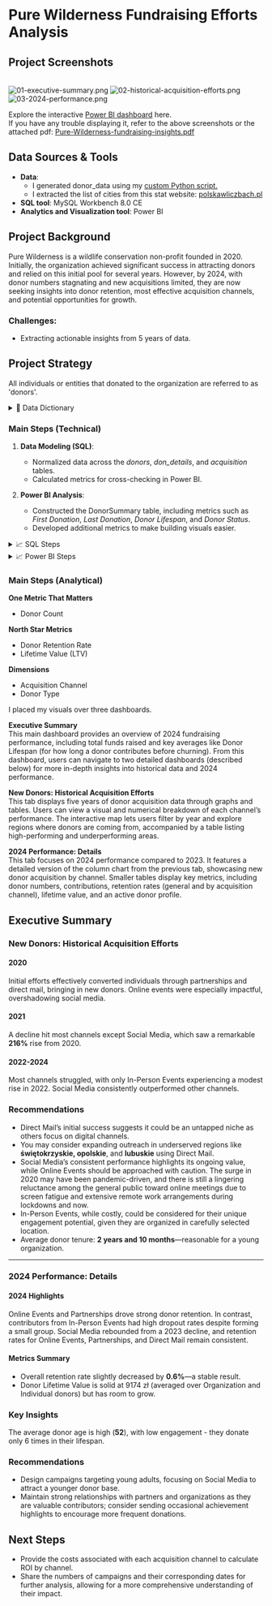 # Pure Wilderness Fundraising Efforts Analysis

## Project Screenshots

<br>![01-executive-summary.png](screenshots/01-executive-summary.png)
![02-historical-acquisition-efforts.png](screenshots/02-historical-acquisition-efforts.png)
![03-2024-performance.png](screenshots/03-2024-performance.png)

Explore the interactive [Power BI dashboard](https://app.powerbi.com/links/-2lJvzfD23?ctid=911d494e-d02e-45a9-8035-162a18796894&pbi_source=linkShare) here.
<br>If you have any trouble displaying it, refer to the above screenshots or the attached pdf: [Pure-Wilderness-fundraising-insights.pdf](pbi-exports/Pure-Wilderness-fundraising-insights.pdf)

## Data Sources & Tools
- **Data**:
    - I generated donor_data using my [custom Python script.](https://github.com/K-Bloch/data-generator)
    - I extracted the list of cities from this stat website: [polskawliczbach.pl](https://www.polskawliczbach.pl/Miasta)
- **SQL tool**: MySQL Workbench 8.0 CE
- **Analytics and Visualization tool**: Power BI

## Project Background
Pure Wilderness is a wildlife conservation non-profit founded in 2020. Initially, the organization achieved significant success in attracting donors and relied on this initial pool for several years. However, by 2024, with donor numbers stagnating and new acquisitions limited, they are now seeking insights into donor retention, most effective acquisition channels, and potential opportunities for growth.

### Challenges:
- Extracting actionable insights from 5 years of data.

## Project Strategy
All individuals or entities that donated to the organization are referred to as 'donors'.

<details>
  <summary>📖 Data Dictionary</summary><br>

- **donor_id**: Unique ID  
- **donor_type**: Individual or Organization  
- **donation_dates**: Comma-separated donation dates  
- **donation_amounts**: Comma-separated donation amounts  
- **acquisition channel**: Source channel (Direct Mail, Online Event, etc.)  
- **age, gender, location**: Donor demographics  
</details>

### Main Steps (Technical)

1. **Data Modeling (SQL)**:
   - Normalized data across the *donors*, *don_details*, and *acquisition* tables.
   - Calculated metrics for cross-checking in Power BI.

2. **Power BI Analysis**:
   - Constructed the DonorSummary table, including metrics such as *First Donation*, *Last Donation*, *Donor Lifespan*, and *Donor Status*.
   - Developed additional metrics to make building visuals easier.

<details>
  <summary>📈 SQL Steps</summary>

#### Input Data (01_input.sql)
I created a **donors** table and inserted data into that table. Due to MySQL Workbench quirks, I had to import all fields except donor_id as varchars.

#### Modeling Data (02_modeling_data.sql)
I created a **don_details** table, separating donation_dates and donation_amounts into individual records. I assigned a donation ID (a unique identifier for each donation) and a donation number (an increasing integer identifying a donation within a single user scope). The code includes CASE statements to fix date formats. Since the donation_date field contains a varying number of dates (from 1 to 10), they were handled differently by Excel. Initially, all dates were in the format YYYY-MM-DD. After opening the file in Excel, single dates were automatically recognized as dates and converted into a format aligning with my Windows settings (MM.DD.YYYY), while strings of dates separated by commas remained intact. After separating all dates, the differences in formats caused issues when interpreting them in MySQL Workbench.

#### Dropping and Renaming Tables (03_dropping_and_renaming.sql)
I dropped the two columns containing donation information from the donors table and renamed the tables to reflect their contents.

#### Donor Retention Rate (04_donor_retention_rate.sql)
I calculated a donor retention rate to compare with Power BI calculations to verify their accuracy.

#### Acquisition Data (05_acquisition.sql)
I created a new table, **acquisition**, to show counts and percentage changes of donors, broken down by channels.

#### Yearly Difference Calculation (06_yty_change.sql)
Finally, I calculated the year-by-year difference in new donor counts, again to compare with Power BI metrics later.

![06_yty_change.jpg](screenshots/06_yty_change.jpg)

</details>

<details>
  <summary>📈 Power BI Steps</summary>    

  <br>I imported the data into Power BI and created additional metrics, tables, and visuals. Below is a sample of calculations and measures that I prepared:

- **Donor Summary Table**  
  The date of the first donation was crucial for comparing against acquisition channels to assess performance. I created the DonorSummary table to extract the first donation date along with acquisition channel information, which was essential to understanding how each donor was acquired.

```plaintext
DonorSummary = 
SUMMARIZE(
    'donations',
    'donations'[donor_id],
    "First_Donation", MIN('donations'[donation_date]),
    "Last_Donation", MAX('donations'[donation_date]),
    "Donation_Count", MAX('donations'[donation_number])
)
```

- **Donor Status Calculation**  
  The Donor_Status was based on whether a donor made a donation in the last 365 days; if not, they were considered churned.

```plaintext
Donor_Status = IF(ROUND(DATEDIFF(DonorSummary[Last_Donation], DATE(2024,12,31), DAY),0) > 365, "Churned", "Active")
```

- **Donor Lifespan in Years**  
  Using this calculated column, I find out the average lifespan of churned donors by determining the time between their first and last donations.

```plaintext
DonorLifespanInYears = 
AVERAGEX(
    FILTER(
        DonorSummary,
        DonorSummary[Donor_Status] = "Churned"
    ),
    DATEDIFF(DonorSummary[First_Donation], DonorSummary[Last_Donation], YEAR)
)
```

- **Donor Tenure in Years**  
  I calculated DonorTenureInYears as an alternative to Lifespan. For active donors, I measure the time from their first donation to the end of 2024. For churned donors, I calculate the difference between their first and last donation. This approach provides a more balanced view of donor engagement.

```plaintext
DonorTenureInYears =
IF(
    DonorSummary[Donor_Status] = "Active",
    DATEDIFF(DonorSummary[First_Donation], DATE(2024,12,31), YEAR),
    DATEDIFF(DonorSummary[First_Donation], DonorSummary[Last_Donation], YEAR)
)
```

- **Donation Frequency in Days**  
  DonationFrequencyInDays is a calculated column showing the average number of days between each donation for each donor.

```plaintext
DonationFrequencyInDays = ROUND(DATEDIFF(DonorSummary[First_Donation], DonorSummary[Last_Donation], DAY) / DonorSummary[Donation_Count], 0)
```

![donorsummary_table.jpg](screenshots/donorsummary_table.jpg)

</details>

### Main Steps (Analytical)   

**One Metric That Matters**  
- Donor Count  

**North Star Metrics**  
- Donor Retention Rate  
- Lifetime Value (LTV)  

**Dimensions**  
- Acquisition Channel  
- Donor Type  

I placed my visuals over three dashboards.

**Executive Summary**  
This main dashboard provides an overview of 2024 fundraising performance, including total funds raised and key averages like Donor Lifespan (for how long a donor contributes before churning). From this dashboard, users can navigate to two detailed dashboards (described below) for more in-depth insights into historical data and 2024 performance.

**New Donors: Historical Acquisition Efforts**  
This tab displays five years of donor acquisition data through graphs and tables. Users can view a visual and numerical breakdown of each channel’s performance. The interactive map lets users filter by year and explore regions where donors are coming from, accompanied by a table listing high-performing and underperforming areas.

**2024 Performance: Details**  
This tab focuses on 2024 performance compared to 2023. It features a detailed version of the column chart from the previous tab, showcasing new donor acquisition by channel. Smaller tables display key metrics, including donor numbers, contributions, retention rates (general and by acquisition channel), lifetime value, and an active donor profile.

## Executive Summary

### New Donors: Historical Acquisition Efforts

#### 2020
Initial efforts effectively converted individuals through partnerships and direct mail, bringing in new donors. Online events were especially impactful, overshadowing social media.

#### 2021
A decline hit most channels except Social Media, which saw a remarkable **216%** rise from 2020.

#### 2022-2024
Most channels struggled, with only In-Person Events experiencing a modest rise in 2022. Social Media consistently outperformed other channels.

### Recommendations
- Direct Mail’s initial success suggests it could be an untapped niche as others focus on digital channels.
- You may consider expanding outreach in underserved regions like **świętokrzyskie, opolskie**, and **lubuskie** using Direct Mail.
- Social Media’s consistent performance highlights its ongoing value, while Online Events should be approached with caution. The surge in 2020 may have been pandemic-driven, and there is still a lingering reluctance among the general public toward online meetings due to screen fatigue and extensive remote work arrangements during lockdowns and now.
- In-Person Events, while costly, could be considered for their unique engagement potential, given they are organized in carefully selected location.
- Average donor tenure: **2 years and 10 months**—reasonable for a young organization.

---

### 2024 Performance: Details

#### 2024 Highlights
Online Events and Partnerships drove strong donor retention. In contrast, contributors from In-Person Events had high dropout rates despite forming a small group. Social Media rebounded from a 2023 decline, and retention rates for Online Events, Partnerships, and Direct Mail remain consistent.

#### Metrics Summary
- Overall retention rate slightly decreased by **0.6%**—a stable result.
- Donor Lifetime Value is solid at 9174 zł (averaged over Organization and Individual donors) but has room to grow.

### Key Insights
The average donor age is high (**52**), with low engagement - they donate only 6 times in their lifespan.

### Recommendations
- Design campaigns targeting young adults, focusing on Social Media to attract a younger donor base.
- Maintain strong relationships with partners and organizations as they are valuable contributors; consider sending occasional achievement highlights to encourage more frequent donations.

## Next Steps

- Provide the costs associated with each acquisition channel to calculate ROI by channel.
- Share the numbers of campaigns and their corresponding dates for further analysis, allowing for a more comprehensive understanding of their impact.

